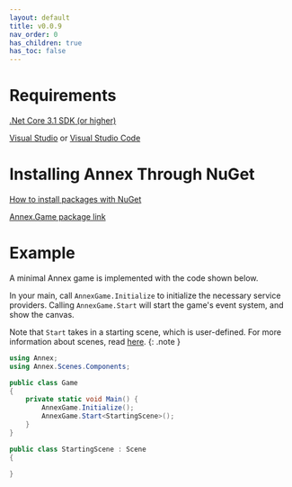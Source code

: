 ```yaml
---
layout: default
title: v0.0.9
nav_order: 0
has_children: true
has_toc: false
---
```


# Requirements
[.Net Core 3.1 SDK (or higher)](https://dotnet.microsoft.com/download)

[Visual Studio](https://visualstudio.microsoft.com/vs/) or [Visual Studio Code](https://code.visualstudio.com/)

# Installing Annex Through NuGet
[How to install packages with NuGet](https://docs.microsoft.com/en-us/nuget/quickstart/install-and-use-a-package-in-visual-studio)

[Annex.Game package link](https://www.nuget.org/packages/Annex.Net/)

# Example
A minimal Annex game is implemented with the code shown below.

In your main, call ```AnnexGame.Initialize``` to initialize the necessary service providers. Calling ```AnnexGame.Start``` will start the game's event system, and show the canvas.

Note that ```Start``` takes in a starting scene, which is user-defined. For more information about scenes, read [here](scenes).
{: .note }

```cs
using Annex;
using Annex.Scenes.Components;

public class Game
{
    private static void Main() {
        AnnexGame.Initialize();
        AnnexGame.Start<StartingScene>();
    }
}

public class StartingScene : Scene
{

}
```


